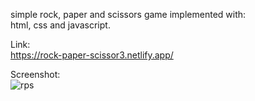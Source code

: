 simple rock, paper and scissors game implemented with:<br>
 html, css and javascript.

Link:<br>
https://rock-paper-scissor3.netlify.app/

Screenshot:<br>
![rps](https://github.com/NP558565/my-projects-portfolio/assets/76566329/c8dfbaf2-ca3c-48d4-a140-7ee99f41ffd8)
